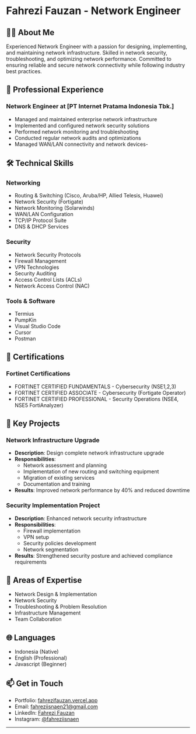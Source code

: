 # Fahrezi Fauzan - Network Engineer

## 👨‍💻 About Me
Experienced Network Engineer with a passion for designing, implementing, and maintaining network infrastructure. Skilled in network security, troubleshooting, and optimizing network performance. Committed to ensuring reliable and secure network connectivity while following industry best practices.

## 🌟 Professional Experience

### Network Engineer at [PT Internet Pratama Indonesia Tbk.]
- Managed and maintained enterprise network infrastructure
- Implemented and configured network security solutions
- Performed network monitoring and troubleshooting
- Conducted regular network audits and optimizations
- Managed WAN/LAN connectivity and network devices- 

## 🛠 Technical Skills

### Networking
- Routing & Switching (Cisco, Aruba/HP, Allied Telesis, Huawei)
- Network Security (Fortigate)
- Network Monitoring (Solarwinds)
- WAN/LAN Configuration 
- TCP/IP Protocol Suite
- DNS & DHCP Services

### Security
- Network Security Protocols
- Firewall Management
- VPN Technologies
- Security Auditing
- Access Control Lists (ACLs)
- Network Access Control (NAC)

### Tools & Software
- Termius
- PumpKin
- Visual Studio Code
- Cursor
- Postman

## 📜 Certifications

### Fortinet Certifications
- FORTINET CERTIFIED FUNDAMENTALS - Cybersecurity (NSE1,2,3)
- FORTINET CERTIFIED ASSOCIATE - Cybersecurity (Fortigate Operator)
- FORTINET CERTIFIED PROFESSIONAL - Security Operations (NSE4, NSE5 FortiAnalyzer)


## 🎯 Key Projects

### Network Infrastructure Upgrade
- **Description**: Design complete network infrastructure upgrade
- **Responsibilities**:
  - Network assessment and planning
  - Implementation of new routing and switching equipment
  - Migration of existing services
  - Documentation and training
- **Results**: Improved network performance by 40% and reduced downtime

### Security Implementation Project
- **Description**: Enhanced network security infrastructure
- **Responsibilities**:
  - Firewall implementation
  - VPN setup
  - Security policies development
  - Network segmentation
- **Results**: Strengthened security posture and achieved compliance requirements

## 💼 Areas of Expertise
- Network Design & Implementation
- Network Security
- Troubleshooting & Problem Resolution
- Infrastructure Management
- Team Collaboration

## 🌐 Languages
- Indonesia (Native)
- English (Professional)
- Javascript (Beginner)

## 📫 Get in Touch
- Portfolio: [fahrezifauzan.vercel.app](https://fahrezifauzan.vercel.app)
- Email: fahreziisnaen21@gmail.com
- LinkedIn: [Fahrezi Fauzan](https://www.linkedin.com/in/fahrezifauzan)
- Instagram: [@fahreziisnaen](https://instagram.com/fahreziisnaen)

---
